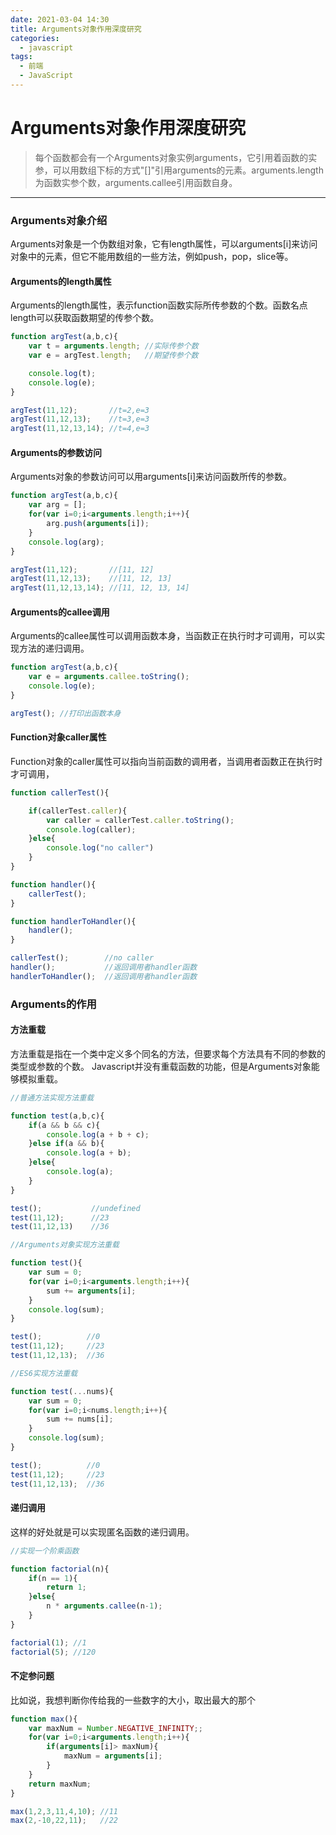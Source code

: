 ```yaml
---
date: 2021-03-04 14:30
title: Arguments对象作用深度研究
categories:
  - javascript
tags:
  - 前端
  - JavaScript
---
```


Arguments对象作用深度研究
=================


> 每个函数都会有一个Arguments对象实例arguments，它引用着函数的实参，可以用数组下标的方式"[]"引用arguments的元素。arguments.length为函数实参个数，arguments.callee引用函数自身。

---

### Arguments对象介绍

Arguments对象是一个伪数组对象，它有length属性，可以arguments[i]来访问对象中的元素，但它不能用数组的一些方法，例如push，pop，slice等。

#### Arguments的length属性

Arguments的length属性，表示function函数实际所传参数的个数。函数名点length可以获取函数期望的传参个数。

```js
function argTest(a,b,c){
    var t = arguments.length; //实际传参个数
    var e = argTest.length;   //期望传参个数

    console.log(t);
    console.log(e);
}

argTest(11,12);       //t=2,e=3
argTest(11,12,13);    //t=3,e=3
argTest(11,12,13,14); //t=4,e=3
```

#### Arguments的参数访问

Arguments对象的参数访问可以用arguments[i]来访问函数所传的参数。

```js
function argTest(a,b,c){
    var arg = [];
    for(var i=0;i<arguments.length;i++){
        arg.push(arguments[i]);
    }
    console.log(arg);
}

argTest(11,12);       //[11, 12]
argTest(11,12,13);    //[11, 12, 13]
argTest(11,12,13,14); //[11, 12, 13, 14]
```

#### Arguments的callee调用

Arguments的callee属性可以调用函数本身，当函数正在执行时才可调用，可以实现方法的递归调用。

```js
function argTest(a,b,c){
    var e = arguments.callee.toString();
    console.log(e);
}

argTest(); //打印出函数本身
```

#### Function对象caller属性

Function对象的caller属性可以指向当前函数的调用者，当调用者函数正在执行时才可调用，

```js
function callerTest(){

    if(callerTest.caller){
        var caller = callerTest.caller.toString();
        console.log(caller);
    }else{
        console.log("no caller")
    }
}

function handler(){
    callerTest();
}

function handlerToHandler(){
    handler();
}

callerTest();        //no caller
handler();           //返回调用者handler函数
handlerToHandler();  //返回调用者handler函数
```

### Arguments的作用

#### 方法重载

方法重载是指在一个类中定义多个同名的方法，但要求每个方法具有不同的参数的类型或参数的个数。
Javascript并没有重载函数的功能，但是Arguments对象能够模拟重载。

```js
//普通方法实现方法重载

function test(a,b,c){
    if(a && b && c){
        console.log(a + b + c);
    }else if(a && b){
        console.log(a + b);
    }else{
        console.log(a);
    }
}

test();           //undefined
test(11,12);      //23
test(11,12,13)    //36
```

```js
//Arguments对象实现方法重载

function test(){
    var sum = 0;
    for(var i=0;i<arguments.length;i++){
        sum += arguments[i];
    }
    console.log(sum);
}

test();          //0
test(11,12);     //23
test(11,12,13);  //36
```

```js
//ES6实现方法重载

function test(...nums){
    var sum = 0;
    for(var i=0;i<nums.length;i++){
        sum += nums[i];
    }
    console.log(sum);
}

test();          //0
test(11,12);     //23
test(11,12,13);  //36
```

#### 递归调用

这样的好处就是可以实现匿名函数的递归调用。

```js
//实现一个阶乘函数

function factorial(n){
    if(n == 1){
        return 1;
    }else{
        n * arguments.callee(n-1);
    }
}

factorial(1); //1
factorial(5); //120
```

#### 不定参问题

比如说，我想判断你传给我的一些数字的大小，取出最大的那个

```js
function max(){
    var maxNum = Number.NEGATIVE_INFINITY;;
    for(var i=0;i<arguments.length;i++){
        if(arguments[i]> maxNum){
            maxNum = arguments[i];
        }
    }
    return maxNum;
}

max(1,2,3,11,4,10); //11
max(2,-10,22,11);   //22
```
